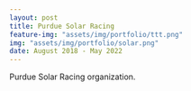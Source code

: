 ```yaml
---
layout: post
title: Purdue Solar Racing
feature-img: "assets/img/portfolio/ttt.png"
img: "assets/img/portfolio/solar.png"
date: August 2018 - May 2022
---
```


Purdue Solar Racing organization.

